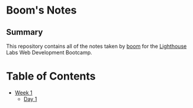 # Boom's Notes

## Summary 

This repository contains all of the notes taken by [boom](https://github.com/Ssangbomb) for the [Lighthouse](https://www.lighthouselabs.ca/) Labs Web Development Bootcamp.

# Table of Contents
* [Week 1](/Week_1)
  * [Day 1](/Week_1/Day_1)